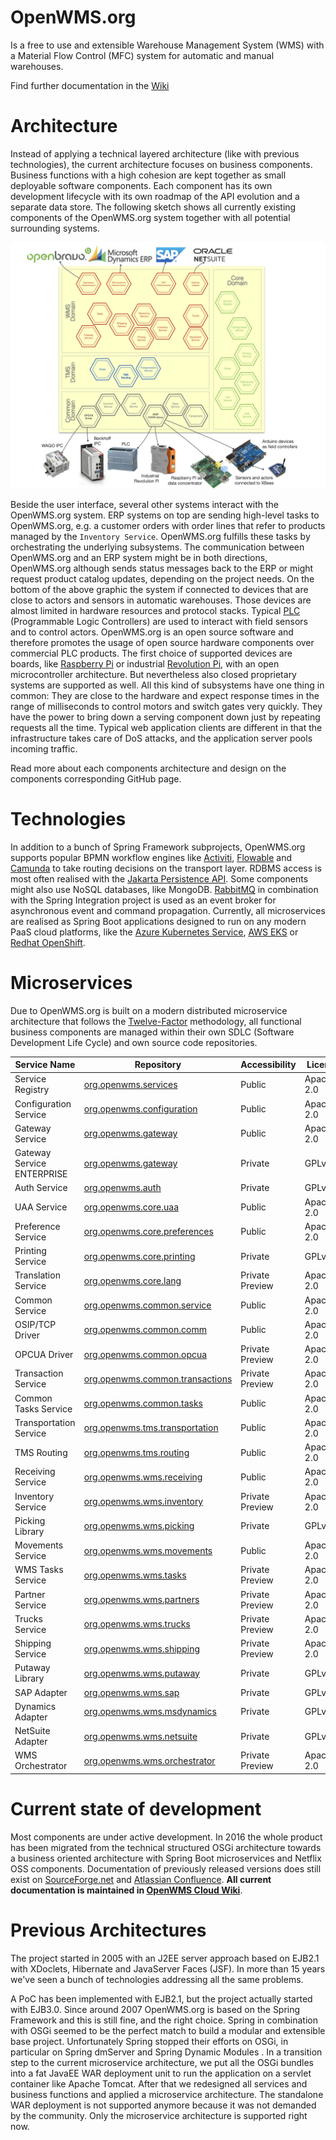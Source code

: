 OpenWMS.org
=====================

Is a free to use and extensible Warehouse Management System (WMS) with a Material Flow Control (MFC) system for automatic and manual
warehouses. 

Find further documentation in the [Wiki](https://wiki.openwms.cloud/projects/openwms/wiki/00-dot-02-business-services)

# Architecture
Instead of applying a technical layered architecture (like with previous technologies), the current architecture focuses on
business components. Business functions with a high cohesion are kept together as small deployable software components. Each
component has its own development lifecycle with its own roadmap of the API evolution and a separate data store. The following sketch shows
all currently existing components of the OpenWMS.org system together with all potential surrounding systems.

![Architecture][1]

Beside the user interface, several other systems interact with the OpenWMS.org system. ERP systems on top are sending high-level tasks
to OpenWMS.org, e.g. a customer orders with order lines that refer to products managed by the `Inventory Service`.
OpenWMS.org fulfills these tasks by orchestrating the underlying subsystems. The communication between OpenWMS.org and an ERP system might 
be in both directions, OpenWMS.org although sends status messages back to the ERP or might request product catalog updates, depending on the
project needs. On the bottom of the above graphic the system if connected to devices that are close to actors and sensors in automatic
warehouses. Those devices are almost limited in hardware resources and protocol stacks. Typical [PLC](https://en.wikipedia.org/wiki/Programmable_logic_controller)
(Programmable Logic Controllers) are used to interact with field sensors and to control actors. OpenWMS.org is an open source software and
therefore promotes the usage of open source hardware components over commercial PLC products. The first choice of supported devices
are boards, like [Raspberry Pi](https://www.raspberrypi.org/) or industrial [Revolution Pi](https://revolution.kunbus.com/), with an open
microcontroller architecture. But nevertheless also closed proprietary systems are supported as well. All this kind of subsystems have one
thing in common: They are close to the hardware and expect response times in the range of milliseconds to control motors and switch gates
very quickly. They have the power to bring down a serving component down just by repeating requests all the time. Typical web application
clients are different in that the infrastructure takes care of DoS attacks, and the application server pools incoming traffic.

Read more about each components architecture and design on the components corresponding GitHub page.

# Technologies
In addition to a bunch of Spring Framework subprojects, OpenWMS.org supports popular BPMN workflow engines like [Activiti](https://www.activiti.org),
[Flowable](https://www.flowable.org) and [Camunda](https://www.camunda.org) to take routing decisions on the transport layer.
RDBMS access is most often realised with the [Jakarta Persistence API](https://de.wikipedia.org/wiki/Jakarta_Persistence_API). Some
components might also use NoSQL databases, like MongoDB. [RabbitMQ](https://rabbitmq.com) in combination with the Spring Integration project
is used as an event broker for asynchronous event and command propagation. Currently, all microservices are realised as Spring Boot 
applications designed to run on any modern PaaS cloud platforms, like the [Azure Kubernetes Service](https://azure.microsoft.com/de-de/services/kubernetes-service), [AWS EKS](https://aws.amazon.com/eks) or [Redhat OpenShift](https://www.redhat.com/en/technologies/cloud-computing/openshift).

# Microservices
Due to OpenWMS.org is built on a modern distributed microservice architecture that follows the [Twelve-Factor](https://12factor.net)
methodology, all functional business components are managed within their own SDLC (Software Development Life Cycle) and own source code
repositories.

| Service Name               | Repository                                                                                    | Accessibility   | License    |
|----------------------------|-----------------------------------------------------------------------------------------------|-----------------|------------|
| Service Registry           | [org.openwms.services](https://github.com/spring-labs/org.openwms.services)                   | Public          | Apache-2.0 |
| Configuration Service      | [org.openwms.configuration](https://github.com/spring-labs/org.openwms.configuration)         | Public          | Apache-2.0 |
| Gateway Service            | [org.openwms.gateway](https://github.com/spring-labs/org.openwms.gateway)                     | Public          | Apache-2.0 |
| Gateway Service ENTERPRISE | [org.openwms.gateway](https://github.com/interface21-io/org.openwms.gateway)                  | Private         | GPLv3      |
| Auth Service               | [org.openwms.auth](https://github.com/spring-labs/org.openwms.auth)                           | Private         | GPLv3      |
| UAA Service                | [org.openwms.core.uaa](https://github.com/openwms/org.openwms.core.uaa)                       | Public          | Apache-2.0 |
| Preference Service         | [org.openwms.core.preferences](https://github.com/openwms/org.openwms.core.preferences)       | Public          | Apache-2.0 |
| Printing Service           | [org.openwms.core.printing](https://github.com/openwms/org.openwms.core.printing)             | Private         | GPLv3      |
| Translation Service        | [org.openwms.core.lang](https://github.com/openwms/org.openwms.core.lang)                     | Private Preview | Apache-2.0 |
| Common Service             | [org.openwms.common.service](https://github.com/openwms/org.openwms.common.service)           | Public          | Apache-2.0 |
| OSIP/TCP Driver            | [org.openwms.common.comm](https://github.com/openwms/org.openwms.common.comm)                 | Public          | Apache-2.0 |
| OPCUA Driver               | [org.openwms.common.opcua](https://github.com/interface21-io/org.openwms.common.opcua)        | Private Preview | Apache-2.0 |
| Transaction Service        | [org.openwms.common.transactions](https://github.com/openwms/org.openwms.common.transactions) | Private Preview | Apache-2.0 |
| Common Tasks Service       | [org.openwms.common.tasks](https://github.com/openwms/org.openwms.common.tasks)               | Public          | Apache-2.0 |
| Transportation Service     | [org.openwms.tms.transportation](https://github.com/openwms/org.openwms.tms.transportation)   | Public          | Apache-2.0 |
| TMS Routing                | [org.openwms.tms.routing](https://github.com/openwms/org.openwms.tms.routing)                 | Public          | Apache-2.0 |
| Receiving Service          | [org.openwms.wms.receiving](https://github.com/openwms/org.openwms.wms.receiving)             | Public          | Apache-2.0 |
| Inventory Service          | [org.openwms.wms.inventory](https://github.com/interface21-io/org.openwms.wms.inventory)      | Private Preview | Apache-2.0 |
| Picking Library            | [org.openwms.wms.picking](https://github.com/openwms/org.openwms.wms.picking)                 | Private         | GPLv3      |
| Movements Service          | [org.openwms.wms.movements](https://github.com/openwms/org.openwms.wms.movements)             | Public          | Apache-2.0 |
| WMS Tasks Service          | [org.openwms.wms.tasks](https://github.com/openwms/org.openwms.wms.tasks)                     | Private Preview | Apache-2.0 |
| Partner Service            | [org.openwms.wms.partners](https://github.com/interface21-io/org.openwms.wms.partners)        | Private Preview | Apache-2.0 |
| Trucks Service             | [org.openwms.wms.trucks](https://github.com/openwms/org.openwms.wms.trucks)                   | Private Preview | Apache-2.0 |
| Shipping Service           | [org.openwms.wms.shipping](https://github.com/openwms/org.openwms.wms.shipping)               | Private Preview | Apache-2.0 |
| Putaway Library            | [org.openwms.wms.putaway](https://github.com/openwms/org.openwms.wms.putaway)                 | Private         | GPLv3      |
| SAP Adapter                | [org.openwms.wms.sap](https://github.com/openwms/org.openwms.wms.sap)                         | Private         | GPLv3      |
| Dynamics Adapter           | [org.openwms.wms.msdynamics](https://github.com/openwms/org.openwms.wms.msdynamics)           | Private         | GPLv3      |
| NetSuite Adapter           | [org.openwms.wms.netsuite](https://github.com/openwms/org.openwms.wms.netsuite)               | Private         | GPLv3      |
| WMS Orchestrator           | [org.openwms.wms.orchestrator](https://github.com/openwms/org.openwms.wms.orchestrator)           | Private Preview | Apache-2.0 |

[1]: src/docs/res/microservice_architecture.jpeg

# Current state of development
Most components are under active development. In 2016 the whole product has been migrated from the technical structured OSGi architecture
towards a business oriented architecture with Spring Boot microservices and Netflix OSS components. Documentation of previously released
versions does still exist on [SourceForge.net](http://openwms2005.sourceforge.net) and [Atlassian Confluence](https://openwms.atlassian.net/wiki).
**All current documentation is maintained in [OpenWMS Cloud Wiki](https://wiki.openwms.cloud)**.

# Previous Architectures
The project started in 2005 with an J2EE server approach based on EJB2.1 with XDoclets, Hibernate and JavaServer Faces (JSF). In more than
15 years we've seen a bunch of technologies addressing all the same problems.
 
A PoC has been implemented with EJB2.1, but the project actually started with EJB3.0. Since around 2007 OpenWMS.org is based on the Spring
Framework and this is still fine, and the right choice. Spring in combination with OSGi seemed to be the perfect match to build a modular
and extensible base project. Unfortunately Spring stopped their efforts on OSGi, in particular on Spring dmServer and Spring Dynamic Modules
. In a transition step to the current microservice architecture, we put all the OSGi bundles into a fat JavaEE WAR deployment unit to run
the application on a servlet container like Apache Tomcat. After that we redesigned all services and business functions and applied a
microservice architecture. The standalone WAR deployment is not supported anymore because it was not demanded by the community. Only the
microservice architecture is supported right now.
